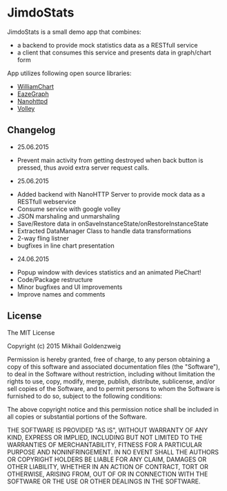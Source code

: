# JimdoStats

JimdoStats is a small demo app that combines:
* a backend to provide mock statistics data as a RESTfull service
* a client that consumes this service and presents data in graph/chart form

App utilizes following open source libraries: 

- [WilliamChart](https://github.com/diogobernardino/WilliamChart)
- [EazeGraph](https://github.com/blackfizz/EazeGraph)
- [Nanohttpd](http://nanohttpd.org/)
- [Volley](https://developer.android.com/training/volley/index.html)

Changelog
---------

- 25.06.2015
 * Prevent main activity from getting destroyed when back button is pressed, 
   thus avoid extra server request calls.
 
- 25.06.2015
 * Added backend with NanoHTTP Server to provide mock data as a RESTfull webservice
 * Consume service with google volley
 * JSON marshaling and unmarshaling
 * Save/Restore data in onSaveInstanceState/onRestoreInstanceState
 * Extracted DataManager Class to handle data transformations
 * 2-way fling listner
 * bugfixes in line chart presentation
 
- 24.06.2015
 * Popup window with devices statistics and an animated PieChart!
 * Code/Package restructure
 * Minor bugfixes and UI improvements
 * Improve names and comments

License
-------

The MIT License

Copyright (c) 2015 Mikhail Goldenzweig

Permission is hereby granted, free of charge, to any person obtaining a copy
of this software and associated documentation files (the "Software"), to deal
in the Software without restriction, including without limitation the rights
to use, copy, modify, merge, publish, distribute, sublicense, and/or sell
copies of the Software, and to permit persons to whom the Software is
furnished to do so, subject to the following conditions:

The above copyright notice and this permission notice shall be included in
all copies or substantial portions of the Software.

THE SOFTWARE IS PROVIDED "AS IS", WITHOUT WARRANTY OF ANY KIND, EXPRESS OR
IMPLIED, INCLUDING BUT NOT LIMITED TO THE WARRANTIES OF MERCHANTABILITY,
FITNESS FOR A PARTICULAR PURPOSE AND NONINFRINGEMENT. IN NO EVENT SHALL THE
AUTHORS OR COPYRIGHT HOLDERS BE LIABLE FOR ANY CLAIM, DAMAGES OR OTHER
LIABILITY, WHETHER IN AN ACTION OF CONTRACT, TORT OR OTHERWISE, ARISING FROM,
OUT OF OR IN CONNECTION WITH THE SOFTWARE OR THE USE OR OTHER DEALINGS IN
THE SOFTWARE.
